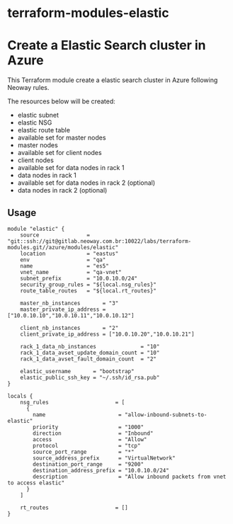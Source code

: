 # terraform-modules-elastic #

Create a Elastic Search cluster in Azure
==============================================================================

This Terraform module create a elastic search cluster in Azure following Neoway rules.

The resources below will be created:

 * elastic subnet
 * elastic NSG
 * elastic route table
 * available set for master nodes
 * master nodes
 * available set for client nodes
 * client nodes
 * available set for data nodes in rack 1
 * data nodes in rack 1
 * available set for data nodes in rack 2 (optional)
 * data nodes in rack 2 (optional)

Usage
-----

```hcl
module "elastic" {
    source               = "git::ssh://git@gitlab.neoway.com.br:10022/labs/terraform-modules.git//azure/modules/elastic"
    location             = "eastus"
    env                  = "qa"
    name                 = "es5"
    vnet_name            = "qa-vnet"
    subnet_prefix        = "10.0.10.0/24"
    security_group_rules = "${local.nsg_rules}"
    route_table_routes   = "${local.rt_routes}"

    master_nb_instances       = "3"
    master_private_ip_address = ["10.0.10.10","10.0.10.11","10.0.10.12"]

    client_nb_instances       = "2"
    client_private_ip_address = ["10.0.10.20","10.0.10.21"]

    rack_1_data_nb_instances              = "10"
    rack_1_data_avset_update_domain_count = "10"
    rack_1_data_avset_fault_domain_count  = "2"

    elastic_username       = "bootstrap"
    elastic_public_ssh_key = "~/.ssh/id_rsa.pub"
}

locals {
    nsg_rules                     = [
      {
        name                       = "allow-inbound-subnets-to-elastic"
        priority                   = "1000"
        direction                  = "Inbound"
        access                     = "Allow"
        protocol                   = "tcp"
        source_port_range          = "*"
        source_address_prefix      = "VirtualNetwork"
        destination_port_range     = "9200"
        destination_address_prefix = "10.0.10.0/24"
        description                = "Allow inbound packets from vnet to access elastic"
      }
    ]

    rt_routes                     = []
}
```

